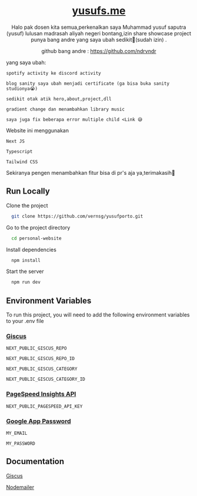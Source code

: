 <div align=center>

# [yusufs.me](https://yusufs.me/)

Halo pak dosen kita semua,perkenalkan saya Muhammad yusuf saputra (yusuf) lulusan madrasah aliyah negeri bontang,izin share showcase project punya bang andre yang saya ubah sedikit🙏(sudah izin) .

github bang andre : https://github.com/ndrvndr
</div>
<div>
yang saya ubah:

  
``spotify activity ke discord activity``


``blog sanity saya ubah menjadi certificate (ga bisa buka sanity studionya😭)``


``sedikit otak atik hero,about,project,dll``

``gradient change dan menambahkan library music``

``saya juga fix beberapa error multiple child <Link 😅``

Website ini menggunakan

`Next JS`

`Typescript`

`Tailwind CSS`

Sekiranya pengen menambahkan fitur bisa di pr's aja ya,terimakasih🙏
</div>

## Run Locally

Clone the project

```bash
  git clone https://github.com/vernsg/yusufporto.git
```

Go to the project directory

```bash
  cd personal-website
```

Install dependencies

```bash
  npm install
```

Start the server

```bash
  npm run dev
```

## Environment Variables

To run this project, you will need to add the following environment variables to your .env file

### [Giscus](https://giscus.app/)

`NEXT_PUBLIC_GISCUS_REPO`

`NEXT_PUBLIC_GISCUS_REPO_ID`

`NEXT_PUBLIC_GISCUS_CATEGORY`

`NEXT_PUBLIC_GISCUS_CATEGORY_ID`

### [PageSpeed Insights API](https://developers.google.com/speed/docs/insights/v5/get-started)

`NEXT_PUBLIC_PAGESPEED_API_KEY`

### [Google App Password](https://myaccount.google.com/apppasswords)

`MY_EMAIL`

`MY_PASSWORD`

## Documentation

[Giscus](https://giscus.app/)

[Nodemailer](https://nodemailer.com/)
